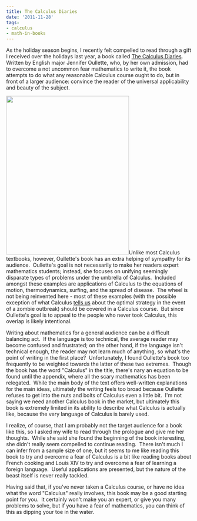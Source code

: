 ```yaml
---
title: The Calculus Diaries
date: '2011-11-28'
tags:
- calculus
- math-in-books
---
```


As the holiday season begins, I recently felt compelled to read through a gift I received over the holidays last year, a book called <a href="http://www.amazon.com/Calculus-Diaries-Weight-Survive-Apocalypse/dp/0143117378">The Calculus Diaries</a>.  Written by English major Jennifer Oullette, who, by her own admission, had to overcome a not uncommon fear mathematics to write it,  the book attempts to do what any reasonable Calculus course ought to do, but in front of a larger audience: convince the reader of the universal applicability and beauty of the subject.

<a href="http://www.mathgoespop.com/wp-content/uploads/2011/11/calcdiaries.jpg"><img class="aligncenter size-full wp-image-1556" title="calcdiaries" src="http://www.mathgoespop.com/wp-content/uploads/2011/11/calcdiaries.jpg" alt="" width="334" height="431" /></a>Unlike most Calculus textbooks, however, Oullette's book has an extra helping of sympathy for its audience.  Oullette's goal is not necessarily to make her readers expert mathematics students; instead, she focuses on unifying seemingly disparate types of problems under the umbrella of Calculus.  Included amongst these examples are applications of Calculus to the equations of motion, thermodynamics, surfing, and the spread of disease.  The wheel is not being reinvented here - most of these examples (with the possible exception of what Calculus <a href="http://www.mathgoespop.com/2009/08/math-gets-around-preventing-the-zombie-apocalypse.html">tells us</a> about the optimal strategy in the event of a zombie outbreak) should be covered in a Calculus course.  But since Oullette's goal is to appeal to the people who never took Calculus, this overlap is likely intentional.

Writing about mathematics for a general audience can be a difficult balancing act.  If the language is too technical, the average reader may become confused and frustrated; on the other hand, if the language isn't technical enough, the reader may not learn much of anything, so what's the point of writing in the first place?  Unfortunately, I found Oullette's book too frequently to be weighted towards the latter of these two extremes.  Though the book has the word "Calculus" in the title, there's nary an equation to be found until the appendix, where all the scary mathematics has been relegated.  While the main body of the text offers well-written explanations for the main ideas, ultimately the writing feels too broad because Oullette refuses to get into the nuts and bolts of Calculus even a little bit.  I'm not saying we need another Calculus book in the market, but ultimately this book is extremely limited in its ability to describe what Calculus is actually like, because the very language of Calculus is barely used.

I realize, of course, that I am probably not the target audience for a book like this, so I asked my wife to read through the prologue and give me her thoughts.  While she said she found the beginning of the book interesting, she didn't really seem compelled to continue reading.  There isn't much I can infer from a sample size of one, but it seems to me like reading this book to try and overcome a fear of Calculus is a bit like reading books about French cooking and Louis XIV to try and overcome a fear of learning a foreign language.  Useful applications are presented, but the nature of the beast itself is never really tackled.

Having said that, if you've never taken a Calculus course, or have no idea what the word "Calculus" really involves, this book may be a good starting point for you.  It certainly won't make you an expert, or give you many problems to solve, but if you have a fear of mathematics, you can think of this as dipping your toe in the water.
